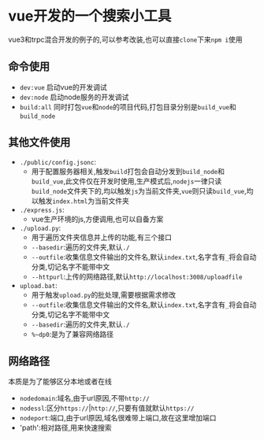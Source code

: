 # vue开发的一个搜索小工具

vue3和trpc混合开发的例子的,可以参考改装,也可以直接`clone`下来`npm i`使用

## 命令使用

- `dev:vue` 启动vue的开发调试
- `dev:node` 启动node服务的开发调试
- `build:all` 同时打包`vue`和`node`的项目代码,打包目录分别是`build_vue`和`build_node`
## 其他文件使用

- `./public/config.jsonc`:
  - 用于配置服务器相关,触发`build`打包会自动分发到`build_node`和`build_vue`,此文件仅在开发时使用,生产模式后,`nodejs`一律只读`build_node`文件夹下的,均以触发`js`为当前文件夹,`vue`则只读`build_vue`,均以触发`index.html`为当前文件夹
- `./express.js`:
  - vue生产环境的js,方便调用,也可以自备方案
- `./upload.py`:
  - 用于遍历文件夹信息并上传的功能,有三个接口
  - `--basedir`:遍历的文件夹,默认`./`
  - `--outfile`:收集信息文件输出的文件名,默认`index.txt`,名字含有`_`将会自动分类,切记名字不能带中文
  - `--httpurl`:上传的网络路径,默认`http://localhost:3008/uploadfile` 
- `upload.bat`:
  - 用于触发`upload.py`的批处理,需要根据需求修改
  - `--outfile`:收集信息文件输出的文件名,默认`index.txt`,名字含有`_`将会自动分类,切记名字不能带中文
  - `--basedir`:遍历的文件夹,默认`./`
  - `%~dp0`:是为了兼容网络路径

## 网络路径
本质是为了能够区分本地或者在线
- `nodedomain`:域名,由于url原因,不带`http://`
- `nodessl`:区分`https://`|`http://`,只要有值就默认`https://`
- `nodeport`:端口,由于url原因,域名很难带上端口,故在这里增加端口
- 'path':相对路径,用来快速搜索